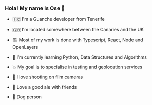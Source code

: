 ### Hola! My name is Ose 👋

- 🇮🇨 I'm a Guanche developer from Tenerife
- 🇬🇧 I'm located somewhere between the Canaries and the UK
- 🏗️ Most of my work is done with Typescript, React, Node and OpenLayers
- 🌱 I’m currently learning Python, Data Structures and Algorithms
- 💥 My goal is to specialise in testing and geolocation services

- 📸 I love shooting on film cameras 
- 🍻 Love a good ale with friends
- 🐶 Dog person
